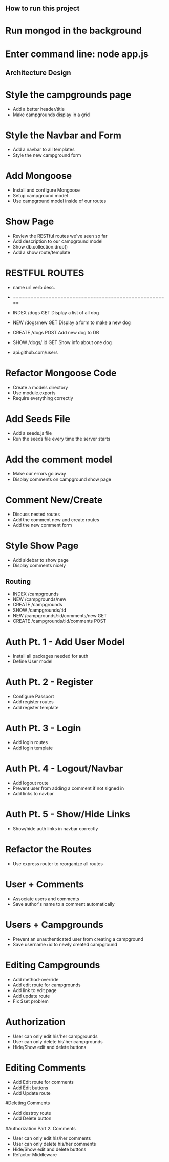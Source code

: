 ## How to run this project
# Run mongod in the background
# Enter command line: node app.js



## Architecture Design
# Style the campgrounds page
* Add a better header/title
* Make campgrounds display in a grid

# Style the Navbar and Form
* Add a navbar to all templates
* Style the new campground form

# Add Mongoose
* Install and configure Mongoose
* Setup campground model
* Use campground model inside of our routes

# Show Page
* Review the RESTful routes we've seen so far
* Add description to our campground model
* Show db.collection.drop()
* Add a show route/template



# RESTFUL ROUTES
* name    url         verb    desc.
* =====================================================
* INDEX   /dogs       GET     Display a list of all dog
* NEW     /dogs/new   GET     Display a form to make a new dog
* CREATE  /dogs       POST    Add new dog to DB
* SHOW    /dogs/:id   GET     Show info about one dog

* api.github.com/users


# Refactor Mongoose Code
* Create a models directory
* Use module.exports
* Require everything correctly

# Add Seeds File
* Add a seeds.js file
* Run the seeds file every time the server starts

# Add the comment model
* Make our errors go away
* Display comments on campground show page

# Comment New/Create
* Discuss nested routes
* Add the comment new and create routes
* Add the new comment form

# Style Show Page
* Add sidebar to show page
* Display comments nicely

## Routing
* INDEX   /campgrounds
* NEW     /campgrounds/new
* CREATE  /campgrounds
* SHOW    /campgrounds/:id
* NEW     /campgrounds/:id/comments/new  GET
* CREATE  /campgrounds/:id/comments      POST



# Auth Pt. 1 - Add User Model
* Install all packages needed for auth
* Define User model 

# Auth Pt. 2 - Register
* Configure Passport
* Add register routes
* Add register template

# Auth Pt. 3 - Login
* Add login routes
* Add login template

# Auth Pt. 4 - Logout/Navbar
* Add logout route
* Prevent user from adding a comment if not signed in
* Add links to navbar

# Auth Pt. 5 - Show/Hide Links
* Show/hide auth links in navbar correctly

# Refactor the Routes
* Use express router to reorganize all routes

# User + Comments
* Associate users and comments
* Save author's name to a comment automatically

# Users + Campgrounds
* Prevent an unauthenticated user from creating a campground
* Save username+id to newly created campground

# Editing Campgrounds
* Add method-override
* Add edit route for campgrounds
* Add link to edit page
* Add update route
* Fix $set problem

# Authorization
* User can only edit his'her campgrounds
* User can only delete his'her campgrounds
* Hide/Show edit and delete buttons

# Editing Comments
* Add Edit route for comments
* Add Edit buttons
* Add Update route

#Deleting Comments
* Add destroy route
* Add Delete button

#Authorization Part 2: Comments
* User can only edit his/her comments
* User can only delete his/her comments
* Hide/Show edit and delete buttons
* Refactor Middleware
